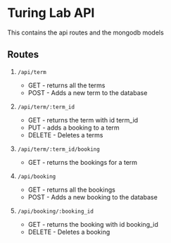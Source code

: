 # Turing Lab API

This contains the api routes and the mongodb models

## Routes
1. `/api/term`
	- GET - returns all the terms
	- POST - Adds a new term to the database

2. `/api/term/:term_id`
	- GET - returns the term with id term_id
	- PUT - adds a booking to a term
	- DELETE - Deletes a terms

3. `/api/term/:term_id/booking`
	- GET - returns the bookings for a term

4. `/api/booking`
	- GET - returns all the bookings
	- POST - Adds a new booking to the database

5. `/api/booking/:booking_id`
	- GET - returns the booking with id booking_id
	- DELETE - Deletes a booking